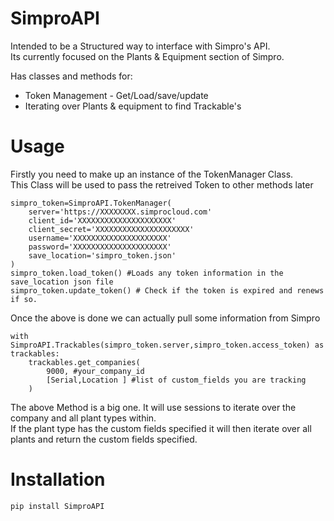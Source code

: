 # SimproAPI
Intended to be a Structured way to interface with Simpro's API.\
Its currently focused on the Plants & Equipment section of Simpro.

Has classes and methods for:
* Token Management - Get/Load/save/update
* Iterating over Plants & equipment to find Trackable's

# Usage
Firstly you need to make up an instance of the TokenManager Class.\
This Class will be used to pass the retreived Token to other methods later
~~~
simpro_token=SimproAPI.TokenManager(
	server='https://XXXXXXXX.simprocloud.com'
	client_id='XXXXXXXXXXXXXXXXXXXXX'
	client_secret='XXXXXXXXXXXXXXXXXXXXX'
	username='XXXXXXXXXXXXXXXXXXXXX'
	password='XXXXXXXXXXXXXXXXXXXXX'
	save_location='simpro_token.json'
)
simpro_token.load_token() #Loads any token information in the save_location json file
simpro_token.update_token() # Check if the token is expired and renews if so.
~~~
Once the above is done we can actually pull some information from Simpro
~~~
with SimproAPI.Trackables(simpro_token.server,simpro_token.access_token) as trackables:
    trackables.get_companies(
        9000, #your_company_id
        [Serial,Location ] #list of custom_fields you are tracking
    )
~~~
The above Method is a big one. It will use sessions to iterate over the company and all plant types within.\
If the plant type has the custom fields specified it will then iterate over all plants and return the custom fields specified.

# Installation
~~~
pip install SimproAPI
~~~
